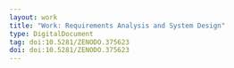 ```yaml
---
layout: work
title: "Work: Requirements Analysis and System Design"
type: DigitalDocument
tag: doi:10.5281/ZENODO.375623
doi: doi:10.5281/ZENODO.375623
---
```

